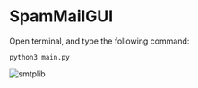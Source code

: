 # SpamMailGUI

Open terminal, and type the following command:
```
python3 main.py
```
![smtplib](https://user-images.githubusercontent.com/69594158/222810801-c25e2f44-471a-49c8-a9d7-54b84b032059.png)
